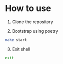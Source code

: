 # How to use

1. Clone the repository

2. Bootstrap using poetry

```bash
make start
```

3. Exit shell

```bash
exit
```
